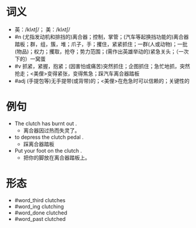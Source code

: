 # 词义
- 英：/klʌtʃ/； 美：/klʌtʃ/
- #n (尤指发动机和排挡的)离合器；控制，掌管；(汽车等起换挡功能的)离合器踏板；群，组，簇，堆；爪子，手；攫住，紧紧抓住；一群(人或动物)；一批(物品)；权力；攫取，抢夺；势力范围；(需作出英雄举动的)紧急关头；（一次下的）一窝蛋
- #v 抓紧，紧握，抱紧；(因害怕或痛苦)突然抓住；企图抓住；急忙地抓，突然抢走；<美俚>变得紧张，变得焦急；踩汽车离合器踏板
- #adj (手提包等)无手提带(或背带)的；<美俚>在危急时可以信赖的；关键性的
# 例句
- The clutch has burnt out .
	- 离合器因过热而失灵了。
- to depress the clutch pedal .
	- 踩离合器踏板
- Put your foot on the clutch .
	- 把你的脚放在离合器踏板上。
# 形态
- #word_third clutches
- #word_ing clutching
- #word_done clutched
- #word_past clutched
